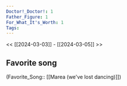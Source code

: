 ```yaml
---
Doctor!_Doctor!: 1
Father_Figure: 1
For_What_It's_Worth: 1
Tags: 
---
```

 << [[2024-03-03]] - [[2024-03-05]] >> 
## Favorite song
(Favorite_Song:: [[Marea (we've lost dancing)]])
